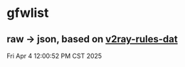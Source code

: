 # gfwlist
## raw -> json, based on [v2ray-rules-dat](https://github.com/Loyalsoldier/v2ray-rules-dat)
Fri Apr  4 12:00:52 PM CST 2025

